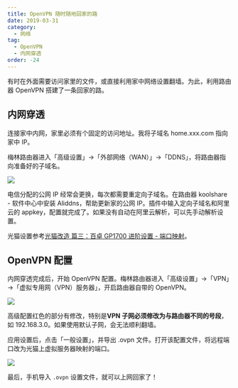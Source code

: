 ```yaml
---
title: OpenVPN 随时随地回家的路
date: 2019-03-31
category:
  - 网络
tag:
  - OpenVPN
  - 内网穿透
order: -24
---
```


有时在外面需要访问家里的文件，或直接利用家中网络设置翻墙。为此，利用路由器 OpenVPN 搭建了一条回家的路。

## 内网穿透

连接家中内网，家里必须有个固定的访问地址。我将子域名 home.xxx.com 指向家中 IP。

梅林路由器进入「高级设置」→「外部网络（WAN）」→「DDNS」，将路由器指向准备好的子域名。

![](https://img.newzone.top/20190331203233.png?imageMogr2/format/webp)

电信分配的公网 IP 经常会更换，每次都需要重定向子域名。在路由器 koolshare - 软件中心中安装 Aliddns，帮助更新家的公网 IP。插件中输入定向子域名和阿里云的 appkey，配置就完成了。如果没有自动在阿里云解析，可以先手动解析设置。

光猫设置参考[光猫改造 篇三：百卓 GP1700 进阶设置 - 端口映射](https://newzone.top/posts/2018-06-08-Baizhuo_GP1700.html)。

## OpenVPN 配置

内网穿透完成后，开始 OpenVPN 配置。梅林路由器进入「高级设置」→「VPN」→「虚拟专用网（VPN）服务器」，开启路由器自带的 OpenVPN。

![](https://img.newzone.top/20190331200921.png?imageMogr2/format/webp)

高级配置红色的部分有修改，特别是**VPN 子网必须修改为与路由器不同的号段**，如 192.168.3.0。如果使用默认子网，会无法顺利翻墙。

应用设置后，点击「一般设置」，并导出 .ovpn 文件。打开该配置文件，将远程端口改为光猫上虚拟服务器映射的端口。

![](https://img.newzone.top/20190331202017.png?imageMogr2/format/webp)

最后，手机导入 `.ovpn` 设置文件，就可以上网回家了！
